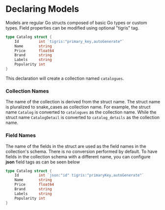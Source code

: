 # Declaring Models

Models are regular Go structs composed of basic Go types or custom types.
Field properties can be modified using optional "tigris" tag.

```go
type Catalog struct {
	Id         int `tigris:"primary_key,autoGenerate"`
	Name       string
	Price      float64
	Brand      string
	Labels     string
	Popularity int
}
```

This declaration will create a collection named `catalogues`.

### Collection Names

The name of the collection is derived from the struct name. The struct
name is pluralized to snake_cases as collection name. For example, the
struct name `Catalog` is converted to `catalogues` as the collection name. While
the struct name `CatalogDetail` is converted to `catalog_details` as the
collection name.

### Field Names

The name of the fields in the struct are used as the field names in the
collection's schema. There is no conversion performed by default. To have
fields in the collection schema with a different name, you can configure
**json** field tags as can be seen below

```go
type Catalog struct {
	Id         int `json:"id" tigris:"primaryKey,autoGenerate"`
	Name       string
	Price      float64
	Brand      string
	Labels     string
	Popularity int
}
```
